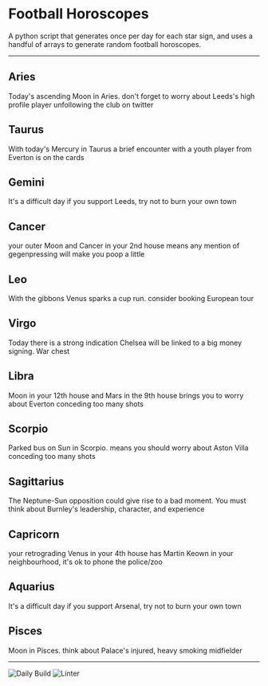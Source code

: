 # Football Horoscopes

A python script that generates once per day for each star sign, and uses a handful of arrays to generate random football horoscopes.

---

<!-- horoscopes_item starts -->
<h2>Aries</h2><p>Today's ascending Moon in Aries. don't forget to worry about Leeds's high profile player unfollowing the club on twitter</p><h2>Taurus</h2><p>With today's Mercury in Taurus a brief encounter with a youth player from Everton is on the cards</p><h2>Gemini</h2><p>It's a difficult day if you support Leeds, try not to burn your own town</p><h2>Cancer</h2><p>your outer Moon and Cancer in your 2nd house means any mention of gegenpressing will make you poop a little</p><h2>Leo</h2><p>With the gibbons Venus sparks a cup run. consider booking European tour</p><h2>Virgo</h2><p>Today there is a strong indication Chelsea will be linked to a big money signing. War chest</p><h2>Libra</h2><p>Moon in your 12th house and Mars in the 9th house brings you to worry about Everton conceding too many shots</p><h2>Scorpio</h2><p>Parked bus on Sun in Scorpio. means you should worry about Aston Villa conceding too many shots</p><h2>Sagittarius</h2><p>The Neptune-Sun opposition could give rise to a bad moment. You must think about Burnley's leadership, character, and experience</p><h2>Capricorn</h2><p>your retrograding Venus in your 4th house has Martin Keown in your neighbourhood, it's ok to phone the police/zoo</p><h2>Aquarius</h2><p>It's a difficult day if you support Arsenal, try not to burn your own town</p><h2>Pisces</h2><p>Moon in Pisces. think about Palace's injured, heavy smoking midfielder</p>
<!-- horoscopes_item ends -->

---

![Daily Build](https://github.com/MatBenfield/horofootball.thechels.uk/workflows/Daily%20Build/badge.svg) ![Linter](https://github.com/MatBenfield/horofootball.thechels.uk/workflows/Linter/badge.svg)
